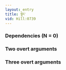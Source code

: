 ```yaml
---
layout: entry
title: སྟེང་
vid: Hill:0739
---
```

### Dependencies (N = 0)


### Two overt arguments


### Three overt arguments
